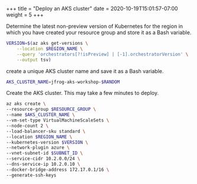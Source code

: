 +++
title = "Deploy an AKS cluster"
date =  2020-10-19T15:01:57-07:00
weight = 5
+++

Determine the latest non-preview version of Kubernetes for the region in which you have created your resource group and store it as a Bash variable.

```bash
VERSION=$(az aks get-versions \
    --location $REGION_NAME \
    --query 'orchestrators[?!isPreview] | [-1].orchestratorVersion' \
    --output tsv)
```

create a unique AKS cluster name and save it as a Bash variable.

```bash
AKS_CLUSTER_NAME=jfrog-aks-workshop-$RANDOM
```

Create the AKS cluster. This may take a few minutes to deploy.

```bash
az aks create \
--resource-group $RESOURCE_GROUP \
--name $AKS_CLUSTER_NAME \
--vm-set-type VirtualMachineScaleSets \
--node-count 2 \
--load-balancer-sku standard \
--location $REGION_NAME \
--kubernetes-version $VERSION \
--network-plugin azure \
--vnet-subnet-id $SUBNET_ID \
--service-cidr 10.2.0.0/24 \
--dns-service-ip 10.2.0.10 \
--docker-bridge-address 172.17.0.1/16 \
--generate-ssh-keys
```
